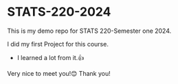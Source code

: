 # STATS-220-2024
This is my demo repo for STATS 220-Semester one 2024.

I did my first Project for this course. 
  - I learned a lot from it.👍

Very nice to meet you!😊
Thank you!

